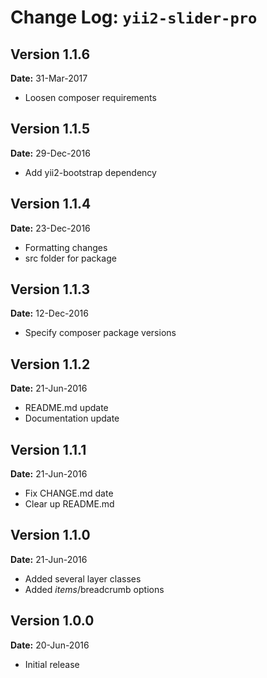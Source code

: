 Change Log: `yii2-slider-pro`
=============================

## Version 1.1.6

**Date:** 31-Mar-2017

- Loosen composer requirements 

## Version 1.1.5

**Date:** 29-Dec-2016

- Add yii2-bootstrap dependency 

## Version 1.1.4

**Date:** 23-Dec-2016

- Formatting changes
- src folder for package 

## Version 1.1.3

**Date:** 12-Dec-2016

- Specify composer package versions

## Version 1.1.2

**Date:** 21-Jun-2016

- README.md update
- Documentation update

## Version 1.1.1

**Date:** 21-Jun-2016

- Fix CHANGE.md date
- Clear up README.md


## Version 1.1.0

**Date:** 21-Jun-2016

- Added several layer classes
- Added $items/$breadcrumb options


## Version 1.0.0

**Date:** 20-Jun-2016

- Initial release